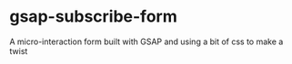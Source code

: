 # gsap-subscribe-form
A micro-interaction form built with GSAP and using a bit of css to make a twist

